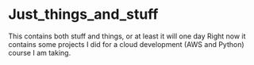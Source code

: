 # Just_things_and_stuff
This contains both stuff and things, or at least it will one day
Right now it contains some projects I did for a cloud development (AWS and Python) course I am taking.
